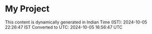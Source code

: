 # My Project

This content is dynamically generated in Indian Time (IST): 2024-10-05 22:26:47 IST
Converted to UTC: 2024-10-05 16:56:47 UTC
